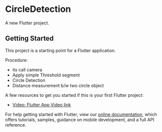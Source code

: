# CircleDetection

A new Flutter project.

## Getting Started

This project is a starting point for a Flutter application.

Procedure:
* its call camera
* Apply simple Threshold segment 
* Circle Detection
* Distance measurement b/w two circle object


A few resources to get you started if this is your first Flutter project:

- [Video: Flutter App Video link](https://youtu.be/T0PYImC7Z7k)


For help getting started with Flutter, view our
[online documentation](https://flutter.dev/docs), which offers tutorials,
samples, guidance on mobile development, and a full API reference.
